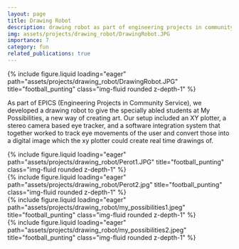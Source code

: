 ```yaml
---
layout: page
title: Drawing Robot
description: drawing robot as part of engineering projects in community service.
img: assets/projects/drawing_robot/DrawingRobot.JPG
importance: 7
category: fun
related_publications: true
---
```


<div class="row">
    <div class="col-sm mt-3 mt-md-0">
        {% include figure.liquid loading="eager" path="assets/projects/drawing_robot/DrawingRobot.JPG" title="football_punting" class="img-fluid rounded z-depth-1" %}
    </div>
</div>

As part of EPICS (Engineering Projects in Community Service), we developed a drawing robot to give the specially abled students at My Possibilities, a new way of creating art.
Our setup included an XY plotter, a stereo camera based eye tracker, and a software integration system that together worked to track eye movements of the user and convert those into a digital image which the xy plotter could create real time drawings of.

<div class="row">
    <div class="col-sm mt-3 mt-md-0">
        {% include figure.liquid loading="eager" path="assets/projects/drawing_robot/Perot1.JPG" title="football_punting" class="img-fluid rounded z-depth-1" %}
    </div>
    <div class="col-sm mt-3 mt-md-0">
        {% include figure.liquid loading="eager" path="assets/projects/drawing_robot/Perot2.jpg" title="football_punting" class="img-fluid rounded z-depth-1" %}
    </div>
</div>

<div class="row">
    <div class="col-sm mt-3 mt-md-0">
        {% include figure.liquid loading="eager" path="assets/projects/drawing_robot/my_possibilities1.jpeg" title="football_punting" class="img-fluid rounded z-depth-1" %}
    </div>
</div>

<div class="row">
    <div class="col-sm mt-3 mt-md-0">
        {% include figure.liquid loading="eager" path="assets/projects/drawing_robot/my_possibilities2.jpeg" title="football_punting" class="img-fluid rounded z-depth-1" %}
    </div>
</div>

<!-- Google tag (gtag.js) -->
<script async src="https://www.googletagmanager.com/gtag/js?id=G-V1HSZE1Y7M"></script>
<script>
  window.dataLayer = window.dataLayer || [];
  function gtag(){dataLayer.push(arguments);}
  gtag('js', new Date());

  gtag('config', 'G-V1HSZE1Y7M');
</script>